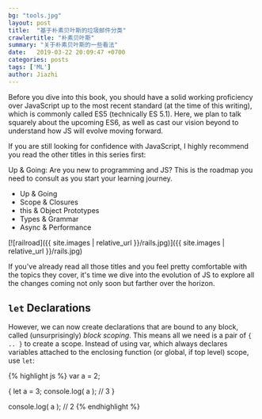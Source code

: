 ```yaml
---
bg: "tools.jpg"
layout: post
title:  "基于朴素贝叶斯的垃圾邮件分类"
crawlertitle: "朴素贝叶斯"
summary: "关于朴素贝叶斯的一些看法"
date:   2019-03-22 20:09:47 +0700
categories: posts
tags: ['ML']
author: Jiazhi
---
```

Before you dive into this book, you should have a solid working proficiency over JavaScript up to the most recent standard (at the time of this writing), which is commonly called ES5 (technically ES 5.1). Here, we plan to talk squarely about the upcoming ES6, as well as cast our vision beyond to understand how JS will evolve moving forward.

If you are still looking for confidence with JavaScript, I highly recommend you read the other titles in this series first:

Up & Going: Are you new to programming and JS? This is the roadmap you need to consult as you start your learning journey.

- Up & Going
- Scope & Closures
- this & Object Prototypes
- Types & Grammar
- Async & Performance

[![railroad]({{ site.images | relative_url }}/rails.jpg)]({{ site.images | relative_url }}/rails.jpg)

If you've already read all those titles and you feel pretty comfortable with the topics they cover, it's time we dive into the evolution of JS to explore all the changes coming not only soon but farther over the horizon.

## `let` Declarations

However, we can now create declarations that are bound to any block, called (unsurprisingly) *block scoping*. This means all we need is a pair of `{ .. }` to create a scope. Instead of using var, which always declares variables attached to the enclosing function (or global, if top level) scope, use `let`:

{% highlight js %}
var a = 2;

{
    let a = 3;
    console.log( a );   // 3
}

console.log( a );       // 2
{% endhighlight %}
